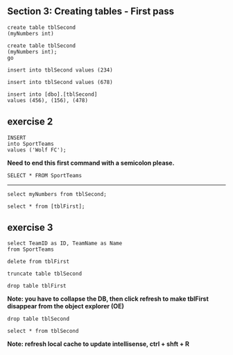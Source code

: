 ## Section 3: Creating tables - First pass
```
create table tblSecond
(myNumbers int)
```
```
create table tblSecond
(myNumbers int);
go

insert into tblSecond values (234)

insert into tblSecond values (678)
```

```
insert into [dbo].[tblSecond]
values (456), (156), (478)
```

## exercise 2
```
INSERT 
into SportTeams
values ('Wolf FC');
```

**Need to end this first command with a semicolon please.**


```
SELECT * FROM SportTeams
```

---
```
select myNumbers from tblSecond;
```
```
select * from [tblFirst];
```

## exercise 3
```
select TeamID as ID, TeamName as Name
from SportTeams
```
```
delete from tblFirst
```
```
truncate table tblSecond
```
```
drop table tblFirst
```

**Note: you have to collapse the DB, then click refresh to make tblFirst disappear from the object explorer (OE)**

```
drop table tblSecond

select * from tblSecond
```

**Note: refresh local cache to update intellisense, ctrl + shft + R**
